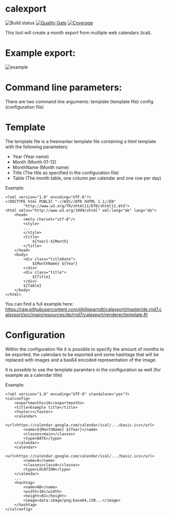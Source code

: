 # calexport

![Build status](https://travis-ci.org/philipparndt/calexport.svg?branch=master) [![Quality Gate](https://sonarcloud.io/api/badges/gate?key=de.rnd7.calexport:de.rnd7.calexport)](https://sonarcloud.io/dashboard/index/de.rnd7.calexport:de.rnd7.calexport) [![Coverage](https://sonarcloud.io/api/badges/measure?key=de.rnd7.calexport:de.rnd7.calexport&metric=coverage)](https://sonarcloud.io/dashboard/index/de.rnd7.calexport:de.rnd7.calexport)

This tool will create a month export from multiple web calendars (ical). 

# Example export:
![example](https://github.com/philipparndt/calexport/blob/master/example.png)

# Command line parameters:
There are two command line arguments:
template (template file)
config (configuration file)

# Template
The template file is a freemarker template file containing a html template with the following parameters:
- Year (Year name)
- Month (Month 01-12)
- MonthName (Month name)
- Title (The title as specified in the configuration file)
- Table (The month table, one column per calendar and one row per day)

Example:
```
<?xml version="1.0" encoding="UTF-8"?>
<!DOCTYPE html PUBLIC "-//W3C//DTD XHTML 1.1//EN"
        "http://www.w3.org/TR/xhtml11/DTD/xhtml11.dtd">
<html xmlns="http://www.w3.org/1999/xhtml" xml:lang="de" lang="de">
    <head>
        <meta charset="utf-8"/>
        <style>
        ...
        </style>
        <title>
            ${Year}-${Month}
        </title>
    </head>
    <body>
        <div class="titleDate">
            ${MonthName} ${Year}
        </div>
        <div class="title">
            ${Title}
        </div>
        ${Table}
    </body>
</html>
```

You can find a full example here:
https://raw.githubusercontent.com/philipparndt/calexport/master/de.rnd7.calexport/src/main/resources/de/rnd7/calexport/renderer/template.ftl

# Configuration
Within the configuration file it is possible to specify the amount of months to be exported, the calendars to be exported and some hashtags that will be replaced with images and a bas64 encoded representation of the image.

It is possible to use the template paramters in the configuration as well (for example as a calendar title)

Example:
```
<?xml version="1.0" encoding="UTF-8" standalone="yes"?>
<calconfig>
	<exportmonths>16</exportmonths>
	<title>Example title</title>
	<footer></footer>
	<calendar>
		<url>https://calendar.google.com/calendar/ical/.../basic.ics</url>
		<name>${MonthName} ${Year}</name>
		<classes>main</classes>
		<type>DATE</type>
	</calendar>
	<calendar>
		<url>https://calendar.google.com/calendar/ical/.../basic.ics</url>
		<name>A</name>
		<classes>classA</classes>
		<type>LOCATION</type>
	</calendar>	
	...
	<hashtag>
		<name>AB</name>
		<width>10</width>
		<height>01</height>
		<image>data:image/png;base64,iVB...</image>
	</hashtag>
</calconfig>
```
